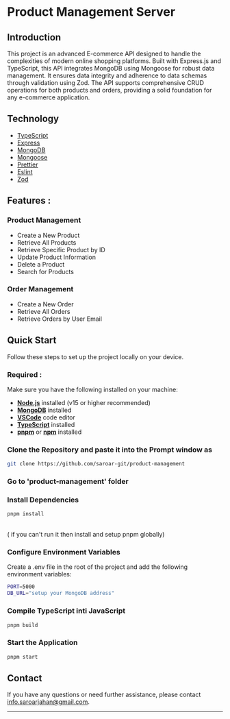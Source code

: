 # Product Management Server

## Introduction

This project is an advanced E-commerce API designed to handle the complexities of modern online shopping platforms. Built with Express.js and TypeScript, this API integrates MongoDB using Mongoose for robust data management. It ensures data integrity and adherence to data schemas through validation using Zod. The API supports comprehensive CRUD operations for both products and orders, providing a solid foundation for any e-commerce application.

## Technology

- [TypeScript](https://www.typescriptlang.org/)
- [Express](https://expressjs.com/)
- [MongoDB](https://www.mongodb.com/)
- [Mongoose](https://mongoosejs.com/)
- [Prettier](https://eslint.org/)
- [Eslint](https://eslint.org/)
- [Zod](https://zod.dev/)

## Features :

### Product Management

- Create a New Product
- Retrieve All Products
- Retrieve Specific Product by ID
- Update Product Information
- Delete a Product
- Search for Products

### Order Management

- Create a New Order
- Retrieve All Orders
- Retrieve Orders by User Email

## Quick Start

Follow these steps to set up the project locally on your device.

### Required :

Make sure you have the following installed on your machine:

- [**Node.js**](https://nodejs.org/en) installed (v15 or higher recommended)
- [**MongoDB**](https://www.mongodb.com/) installed
- [**VSCode**](https://code.visualstudio.com/) code editor
- [**TypeScript**](https://www.typescriptlang.org/) installed
- [**pnpm**](https://pnpm.io/) or [**npm**](https://www.npmjs.com/) installed

### Clone the Repository and paste it into the Prompt window as

```bash
git clone https://github.com/saroar-git/product-management
```

### Go to 'product-management' folder

### Install Dependencies

```bash
pnpm install
```

<br/> ( if you can't run it then install and setup pnpm globally)

### Configure Environment Variables

Create a .env file in the root of the project and add the following environment variables:

```bash
PORT=5000
DB_URL="setup your MongoDB address"
```

### Compile TypeScript inti JavaScript

```bash
pnpm build
```

### Start the Application

```bash
pnpm start
```

## Contact

If you have any questions or need further assistance, please contact info.saroarjahan@gmail.com.

---
